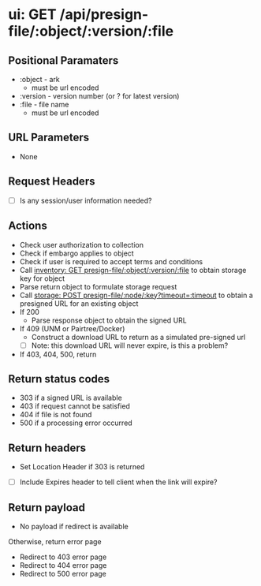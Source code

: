 # ui: GET /api/presign-file/:object/:version/:file

## Positional Paramaters
- :object - ark
  - must be url encoded
- :version - version number (or ? for latest version)
- :file - file name
  - must be url encoded

## URL Parameters

- None

## Request Headers

- [ ] Is any session/user information needed?

## Actions

- Check user authorization to collection
- Check if embargo applies to object
- Check if user is required to accept terms and conditions
- Call [inventory: GET presign-file/:object/:version/:file](../inventory/presign-file.md) to obtain storage key for object
- Parse return object to formulate storage request
- Call [storage: POST presign-file/:node/:key?timeout=:timeout](../storage/presign-file.md) to obtain a presigned URL for an existing object
- If 200
  - Parse response object to obtain the signed URL
- If 409 (UNM or Pairtree/Docker)
  - Construct a download URL to return as a simulated pre-signed url
  - [ ] Note: this download URL will never expire, is this a problem?
- If 403, 404, 500, return


## Return status codes

- 303 if a signed URL is available
- 403 if request cannot be satisfied
- 404 if file is not found
- 500 if a processing error occurred

## Return headers

- Set Location Header if 303 is returned
- [ ] Include Expires header to tell client when the link will expire?

## Return payload

- No payload if redirect is available

Otherwise, return error page

- Redirect to 403 error page
- Redirect to 404 error page
- Redirect to 500 error page
